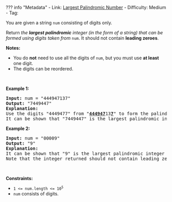
??? info "Metadata"
    - Link: [Largest Palindromic Number](https://leetcode.com/problems/largest-palindromic-number)
    - Difficulty: Medium
    - Tag: 

<p>You are given a string <code>num</code> consisting of digits only.</p>

<p>Return <em>the <strong>largest palindromic</strong> integer (in the form of a string) that can be formed using digits taken from </em><code>num</code>. It should not contain <strong>leading zeroes</strong>.</p>

<p><strong>Notes:</strong></p>

<ul>
	<li>You do <strong>not</strong> need to use all the digits of <code>num</code>, but you must use <strong>at least</strong> one digit.</li>
	<li>The digits can be reordered.</li>
</ul>

<p>&nbsp;</p>
<p><strong>Example 1:</strong></p>

<pre>
<strong>Input:</strong> num = &quot;444947137&quot;
<strong>Output:</strong> &quot;7449447&quot;
<strong>Explanation:</strong> 
Use the digits &quot;4449477&quot; from &quot;<u><strong>44494</strong></u><u><strong>7</strong></u>13<u><strong>7</strong></u>&quot; to form the palindromic integer &quot;7449447&quot;.
It can be shown that &quot;7449447&quot; is the largest palindromic integer that can be formed.
</pre>

<p><strong>Example 2:</strong></p>

<pre>
<strong>Input:</strong> num = &quot;00009&quot;
<strong>Output:</strong> &quot;9&quot;
<strong>Explanation:</strong> 
It can be shown that &quot;9&quot; is the largest palindromic integer that can be formed.
Note that the integer returned should not contain leading zeroes.
</pre>

<p>&nbsp;</p>
<p><strong>Constraints:</strong></p>

<ul>
	<li><code>1 &lt;= num.length &lt;= 10<sup>5</sup></code></li>
	<li><code>num</code> consists of digits.</li>
</ul>
